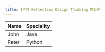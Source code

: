 ```yaml
---
title: 1주차 Reflection Design Thinking 방법론
---
```

|Name|Speciality|
|------|----------|
|John|Java|
|Peter|Python|
